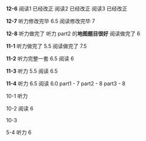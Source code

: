 **12-6**
阅读1 已经改正
阅读2 已经改正
阅读3 已经改正


**12-7**
听力修改完毕 6.5
阅读修改完毕 7


**12-8**
听力做完了 听力 part2 的**地图题目很好**
阅读做完了 6


**11-1**
听力做完了 5.5
阅读做完了 7.5


**11-2** 
听力完整一套 6.5
阅读 6


**11-3**
听力 5.5
阅读 6.5

**11-4** 
听力 6.5
阅读 6.0
part1 - 7
part2 - 8
part3 - 8


10-1
听力 



10-2
阅读 6


10-3


5-4
听力 6




